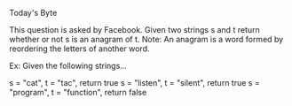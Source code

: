 Today's Byte

This question is asked by Facebook. Given two strings s and t return whether or not s is an anagram of t.
Note: An anagram is a word formed by reordering the letters of another word.

Ex: Given the following strings...

s = "cat", t = "tac", return true
s = "listen", t = "silent", return true
s = "program", t = "function", return false